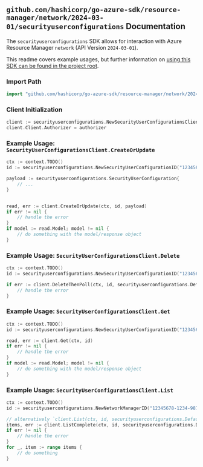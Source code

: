 
## `github.com/hashicorp/go-azure-sdk/resource-manager/network/2024-03-01/securityuserconfigurations` Documentation

The `securityuserconfigurations` SDK allows for interaction with Azure Resource Manager `network` (API Version `2024-03-01`).

This readme covers example usages, but further information on [using this SDK can be found in the project root](https://github.com/hashicorp/go-azure-sdk/tree/main/docs).

### Import Path

```go
import "github.com/hashicorp/go-azure-sdk/resource-manager/network/2024-03-01/securityuserconfigurations"
```


### Client Initialization

```go
client := securityuserconfigurations.NewSecurityUserConfigurationsClientWithBaseURI("https://management.azure.com")
client.Client.Authorizer = authorizer
```


### Example Usage: `SecurityUserConfigurationsClient.CreateOrUpdate`

```go
ctx := context.TODO()
id := securityuserconfigurations.NewSecurityUserConfigurationID("12345678-1234-9876-4563-123456789012", "example-resource-group", "networkManagerName", "configurationName")

payload := securityuserconfigurations.SecurityUserConfiguration{
	// ...
}


read, err := client.CreateOrUpdate(ctx, id, payload)
if err != nil {
	// handle the error
}
if model := read.Model; model != nil {
	// do something with the model/response object
}
```


### Example Usage: `SecurityUserConfigurationsClient.Delete`

```go
ctx := context.TODO()
id := securityuserconfigurations.NewSecurityUserConfigurationID("12345678-1234-9876-4563-123456789012", "example-resource-group", "networkManagerName", "configurationName")

if err := client.DeleteThenPoll(ctx, id, securityuserconfigurations.DefaultDeleteOperationOptions()); err != nil {
	// handle the error
}
```


### Example Usage: `SecurityUserConfigurationsClient.Get`

```go
ctx := context.TODO()
id := securityuserconfigurations.NewSecurityUserConfigurationID("12345678-1234-9876-4563-123456789012", "example-resource-group", "networkManagerName", "configurationName")

read, err := client.Get(ctx, id)
if err != nil {
	// handle the error
}
if model := read.Model; model != nil {
	// do something with the model/response object
}
```


### Example Usage: `SecurityUserConfigurationsClient.List`

```go
ctx := context.TODO()
id := securityuserconfigurations.NewNetworkManagerID("12345678-1234-9876-4563-123456789012", "example-resource-group", "networkManagerName")

// alternatively `client.List(ctx, id, securityuserconfigurations.DefaultListOperationOptions())` can be used to do batched pagination
items, err := client.ListComplete(ctx, id, securityuserconfigurations.DefaultListOperationOptions())
if err != nil {
	// handle the error
}
for _, item := range items {
	// do something
}
```
